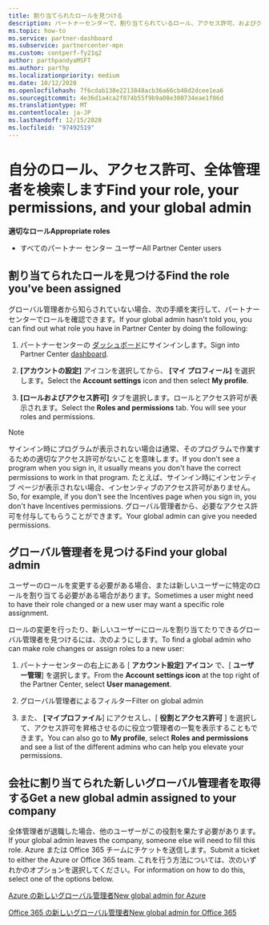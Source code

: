 ```yaml
---
title: 割り当てられたロールを見つける
description: パートナーセンターで、割り当てられているロール、アクセス許可、およびグローバル管理者を検索する方法について説明します。
ms.topic: how-to
ms.service: partner-dashboard
ms.subservice: partnercenter-mpn
ms.custom: contperf-fy21q2
author: parthpandyaMSFT
ms.author: parthp
ms.localizationpriority: medium
ms.date: 10/12/2020
ms.openlocfilehash: 7f6cdab138e2213848acb36a66cb48d2dcee1ea6
ms.sourcegitcommit: 4e36d1a4ca2f074b55f9b9a08e300734eae1f06d
ms.translationtype: MT
ms.contentlocale: ja-JP
ms.lasthandoff: 12/15/2020
ms.locfileid: "97492519"
---
```

# <a name="find-your-role-your-permissions-and-your-global-admin"></a><span data-ttu-id="cf58c-103">自分のロール、アクセス許可、全体管理者を検索します</span><span class="sxs-lookup"><span data-stu-id="cf58c-103">Find your role, your permissions, and your global admin</span></span>


<span data-ttu-id="cf58c-104">**適切なロール**</span><span class="sxs-lookup"><span data-stu-id="cf58c-104">**Appropriate roles**</span></span>

- <span data-ttu-id="cf58c-105">すべてのパートナー センター ユーザー</span><span class="sxs-lookup"><span data-stu-id="cf58c-105">All Partner Center users</span></span>

## <a name="find-the-role-youve-been-assigned"></a><span data-ttu-id="cf58c-106">割り当てられたロールを見つける</span><span class="sxs-lookup"><span data-stu-id="cf58c-106">Find the role you've been assigned</span></span>

<span data-ttu-id="cf58c-107">グローバル管理者から知らされていない場合、次の手順を実行して、パートナー センターでロールを確認できます。</span><span class="sxs-lookup"><span data-stu-id="cf58c-107">If your global admin hasn't told you, you can find out what role you have in Partner Center by doing the following:</span></span>

1. <span data-ttu-id="cf58c-108">パートナーセンターの [ダッシュボード](https://partner.microsoft.com/dashboard/home)にサインインします。</span><span class="sxs-lookup"><span data-stu-id="cf58c-108">Sign into Partner Center [dashboard](https://partner.microsoft.com/dashboard/home).</span></span>

1. <span data-ttu-id="cf58c-109">**[アカウントの設定]** アイコンを選択してから、 **[マイ プロフィール]** を選択します。</span><span class="sxs-lookup"><span data-stu-id="cf58c-109">Select the **Account settings** icon and then select **My profile**.</span></span>
 
1. <span data-ttu-id="cf58c-110">**[ロールおよびアクセス許可]** タブを選択します。ロールとアクセス許可が表示されます。</span><span class="sxs-lookup"><span data-stu-id="cf58c-110">Select the **Roles and permissions** tab. You will see your roles and permissions.</span></span>
 
>[!Note]
><span data-ttu-id="cf58c-111">サインイン時にプログラムが表示されない場合は通常、そのプログラムで作業するための適切なアクセス許可がないことを意味します。</span><span class="sxs-lookup"><span data-stu-id="cf58c-111">If you don't see a program when you sign in, it usually means you don't have the correct permissions to work in that program.</span></span> <span data-ttu-id="cf58c-112">たとえば、サインイン時にインセンティブ ページが表示されない場合、インセンティブのアクセス許可がありません。</span><span class="sxs-lookup"><span data-stu-id="cf58c-112">So, for example, if you don't see the Incentives page when you sign in, you don't have Incentives permissions.</span></span> <span data-ttu-id="cf58c-113">グローバル管理者から、必要なアクセス許可を付与してもらうことができます。</span><span class="sxs-lookup"><span data-stu-id="cf58c-113">Your global admin can give you needed permissions.</span></span>

## <a name="find-your-global-admin"></a><span data-ttu-id="cf58c-114">グローバル管理者を見つける</span><span class="sxs-lookup"><span data-stu-id="cf58c-114">Find your global admin</span></span>

<span data-ttu-id="cf58c-115">ユーザーのロールを変更する必要がある場合、または新しいユーザーに特定のロールを割り当てる必要がある場合があります。</span><span class="sxs-lookup"><span data-stu-id="cf58c-115">Sometimes a user might need to have their role changed or a new user may want a specific role assignment.</span></span>

<span data-ttu-id="cf58c-116">ロールの変更を行ったり、新しいユーザーにロールを割り当てたりできるグローバル管理者を見つけるには、次のようにします。</span><span class="sxs-lookup"><span data-stu-id="cf58c-116">To find a global admin who can make role changes or assign roles to a new user:</span></span> 

1. <span data-ttu-id="cf58c-117">パートナーセンターの右上にある [ **アカウント設定] アイコン** で、[ **ユーザー管理**] を選択します。</span><span class="sxs-lookup"><span data-stu-id="cf58c-117">From the **Account settings icon** at the top right of the Partner Center, select **User management**.</span></span>

1. <span data-ttu-id="cf58c-118">グローバル管理者によるフィルター</span><span class="sxs-lookup"><span data-stu-id="cf58c-118">Filter on global admin</span></span>

1. <span data-ttu-id="cf58c-119">また、 **[マイプロファイル**] にアクセスし、[ **役割とアクセス許可** ] を選択して、アクセス許可を昇格させるのに役立つ管理者の一覧を表示することもできます。</span><span class="sxs-lookup"><span data-stu-id="cf58c-119">You can also go to **My profile**, select **Roles and permissions** and see a list of the different admins who can help you elevate your permissions.</span></span> 


## <a name="get-a-new-global-admin-assigned-to-your-company"></a><span data-ttu-id="cf58c-120">会社に割り当てられた新しいグローバル管理者を取得する</span><span class="sxs-lookup"><span data-stu-id="cf58c-120">Get a new global admin assigned to your company</span></span>

<span data-ttu-id="cf58c-121">全体管理者が退職した場合、他のユーザーがこの役割を果たす必要があります。</span><span class="sxs-lookup"><span data-stu-id="cf58c-121">If your global admin leaves the company, someone else will need to fill this role.</span></span> <span data-ttu-id="cf58c-122">Azure または Office 365 チームにチケットを送信します。</span><span class="sxs-lookup"><span data-stu-id="cf58c-122">Submit a ticket to either the Azure or Office 365 team.</span></span> <span data-ttu-id="cf58c-123">これを行う方法については、次のいずれかのオプションを選択してください。</span><span class="sxs-lookup"><span data-stu-id="cf58c-123">For information on how to do this, select one of the options below.</span></span>

[<span data-ttu-id="cf58c-124">Azure の新しいグローバル管理者</span><span class="sxs-lookup"><span data-stu-id="cf58c-124">New global admin for Azure</span></span>](https://support.microsoft.com/help/4505981/what-to-do-if-the-only-admin-for-your-mpn-program-has-left-the-company)

[<span data-ttu-id="cf58c-125">Office 365 の新しいグローバル管理者</span><span class="sxs-lookup"><span data-stu-id="cf58c-125">New global admin for Office 365</span></span>](https://admin.microsoft.com/)

